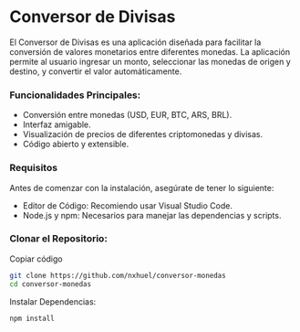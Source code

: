 # Conversor de Divisas
El Conversor de Divisas es una aplicación diseñada para facilitar la conversión de valores monetarios entre diferentes monedas. La aplicación permite al usuario ingresar un monto, seleccionar las monedas de origen y destino, y convertir el valor automáticamente.

### Funcionalidades Principales:
- Conversión entre monedas (USD, EUR, BTC, ARS, BRL). 
- Interfaz amigable.
- Visualización de precios de diferentes criptomonedas y divisas.
- Código abierto y extensible.

### Requisitos
Antes de comenzar con la instalación, asegúrate de tener lo siguiente:
- Editor de Código: Recomiendo usar Visual Studio Code.
- Node.js y npm: Necesarios para manejar las dependencias y scripts.

### Clonar el Repositorio:
Copiar código
``` bash
git clone https://github.com/nxhuel/conversor-monedas
cd conversor-monedas
```
Instalar Dependencias:
```
npm install
```
